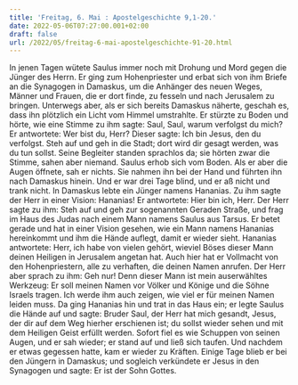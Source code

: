 ```yaml
---
title: 'Freitag, 6. Mai : Apostelgeschichte 9,1-20.'
date: 2022-05-06T07:27:00.001+02:00
draft: false
url: /2022/05/freitag-6-mai-apostelgeschichte-91-20.html
---
```


In jenen Tagen wütete Saulus immer noch mit Drohung und Mord gegen die Jünger des Herrn. Er ging zum Hohenpriester und erbat sich von ihm Briefe an die Synagogen in Damaskus, um die Anhänger des neuen Weges, Männer und Frauen, die er dort finde, zu fesseln und nach Jerusalem zu bringen. Unterwegs aber, als er sich bereits Damaskus näherte, geschah es, dass ihn plötzlich ein Licht vom Himmel umstrahlte. Er stürzte zu Boden und hörte, wie eine Stimme zu ihm sagte: Saul, Saul, warum verfolgst du mich? Er antwortete: Wer bist du, Herr? Dieser sagte: Ich bin Jesus, den du verfolgst. Steh auf und geh in die Stadt; dort wird dir gesagt werden, was du tun sollst. Seine Begleiter standen sprachlos da; sie hörten zwar die Stimme, sahen aber niemand. Saulus erhob sich vom Boden. Als er aber die Augen öffnete, sah er nichts. Sie nahmen ihn bei der Hand und führten ihn nach Damaskus hinein. Und er war drei Tage blind, und er aß nicht und trank nicht. In Damaskus lebte ein Jünger namens Hananias. Zu ihm sagte der Herr in einer Vision: Hananias! Er antwortete: Hier bin ich, Herr. Der Herr sagte zu ihm: Steh auf und geh zur sogenannten Geraden Straße, und frag im Haus des Judas nach einem Mann namens Saulus aus Tarsus. Er betet gerade und hat in einer Vision gesehen, wie ein Mann namens Hananias hereinkommt und ihm die Hände auflegt, damit er wieder sieht. Hananias antwortete: Herr, ich habe von vielen gehört, wieviel Böses dieser Mann deinen Heiligen in Jerusalem angetan hat. Auch hier hat er Vollmacht von den Hohenpriestern, alle zu verhaften, die deinen Namen anrufen. Der Herr aber sprach zu ihm: Geh nur! Denn dieser Mann ist mein auserwähltes Werkzeug: Er soll meinen Namen vor Völker und Könige und die Söhne Israels tragen. Ich werde ihm auch zeigen, wie viel er für meinen Namen leiden muss. Da ging Hananias hin und trat in das Haus ein; er legte Saulus die Hände auf und sagte: Bruder Saul, der Herr hat mich gesandt, Jesus, der dir auf dem Weg hierher erschienen ist; du sollst wieder sehen und mit dem Heiligen Geist erfüllt werden. Sofort fiel es wie Schuppen von seinen Augen, und er sah wieder; er stand auf und ließ sich taufen. Und nachdem er etwas gegessen hatte, kam er wieder zu Kräften. Einige Tage blieb er bei den Jüngern in Damaskus; und sogleich verkündete er Jesus in den Synagogen und sagte: Er ist der Sohn Gottes.